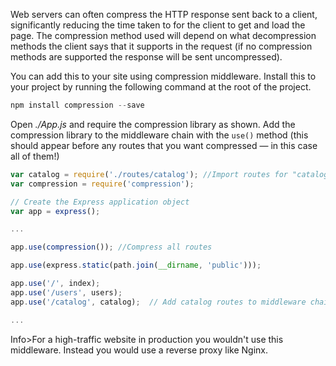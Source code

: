 Web servers can often compress the HTTP response sent back to a client, significantly reducing the time taken to for the client to get and load the page. The compression method used will depend on what decompression methods the client says that it supports in the request (if no compression methods are supported the response will be sent uncompressed).

You can add this to your site using compression middleware. Install this to your project by running the following command at the root of the project.
    
```js    
npm install compression --save
```

Open _./App.js_ and require the compression library as shown. Add the compression library to the middleware chain with the `use()` method (this should appear before any routes that you want compressed — in this case all of them!)
    
```js    
var catalog = require('./routes/catalog'); //Import routes for "catalog" area of site
var compression = require('compression');

// Create the Express application object
var app = express();

...

app.use(compression()); //Compress all routes

app.use(express.static(path.join(__dirname, 'public')));

app.use('/', index);
app.use('/users', users);
app.use('/catalog', catalog);  // Add catalog routes to middleware chain.

...
```    

Info>For a high-traffic website in production you wouldn't use this middleware. Instead you would use a reverse proxy like Nginx.
